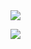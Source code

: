 



<img src="https://capsule-render.vercel.app/api?type=Waving&color=auto&height=300&section=header&text=HI%20THERE&fontSize=90" />

<img src="https://img.shields.io/badge/Flutter-3766AB?style=flat-square&logo=Flutter&logoColor=white"/></a>

